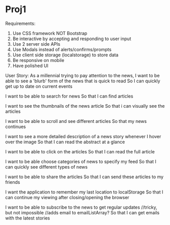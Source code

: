 # Proj1

Requirements:
1. Use CSS framework NOT Bootstrap
2. Be interactive by accepting and responding to user input 
3. Use 2 server side APIs
4. Use Modals instead of alerts/confirms/prompts
5. Use client side storage (localstorage) to store data
6. Be responsive on mobile 
7. Have polished UI



User Story: 
As a millennial trying to pay attention to the news, 
I want to be able to see a 'blurb' form of the news that is quick to read 
So I can quickly get up to date on current events

I want to be able to search for news
So that I can find articles

I want to see the thumbnails of the news article 
So that i can visually see the articles

I want to be able to scroll and see different articles 
So that my news continues 

I want to see a more detailed description of a news story whenever I hover over the image
So that I can read the abstract at a glance

I want to be able to click on the articles 
So that I can read the full article

I want to be able choose categories of news to specify my feed
So that I can quickly see different types of news

I want to be able to share the articles 
So that I can send these articles to my friends 

I want the application to remember my last location to localStorage
So that I can continue my viewing after closing/opening the browser 

I want to be able to subscribe to the news to get regular updates //tricky, but not impossible //adds email to emailListArray?
So that I can get emails with the latest stories